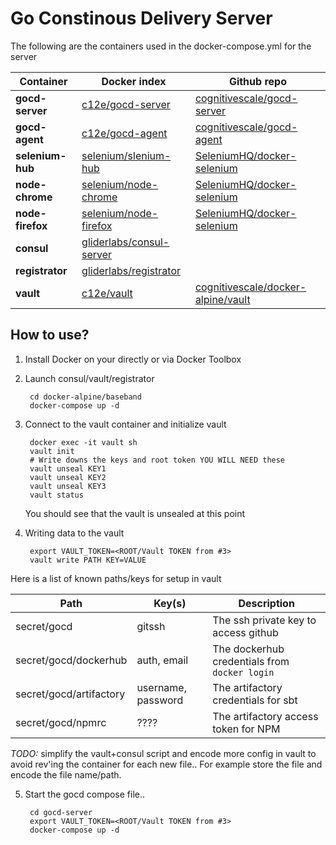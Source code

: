 # Go Constinous Delivery Server

The following are the containers used in the docker-compose.yml for the server

| Container | Docker index | Github repo |
| --------- | --------------- | ----------- |
| **gocd-server** | [c12e/gocd-server](https://hub.docker.com/r/c12e/gocd-server/)|[cognitivescale/gocd-server](https://github.com/cognitivescale/gocd-server) |
| **gocd-agent** | [c12e/gocd-agent](https://hub.docker.com/r/c12e/gocd-agent/)|[cognitivescale/gocd-agent](https://github.com/cognitivescale/gocd-agent) |
| **selenium-hub** | [selenium/slenium-hub](https://hub.docker.com/r/selenium/hub/)|[SeleniumHQ/docker-selenium](https://github.com/SeleniumHQ/docker-selenium) |
| **node-chrome** | [selenium/node-chrome](https://hub.docker.com/r/selenium/node-chrome/)|[SeleniumHQ/docker-selenium](https://github.com/SeleniumHQ/docker-selenium) |
| **node-firefox** | [selenium/node-firefox](https://hub.docker.com/r/selenium/node-firefox/)|[SeleniumHQ/docker-selenium](https://github.com/SeleniumHQ/docker-selenium) |
| **consul** | [gliderlabs/consul-server](https://hub.docker.com/r/gliderlabs/consul-server/)| |
| **registrator** | [gliderlabs/registrator](https://hub.docker.com/r/gliderlabs/registrator/)| |
| **vault** | [c12e/vault](https://hub.docker.com/r/c12e/vault)|[cognitivescale/docker-alpine/vault](https://github.com/cognitivescale/docker-alpine) |


## How to use?

1. Install Docker on your directly or via Docker Toolbox
2. Launch consul/vault/registrator
	
		cd docker-alpine/baseband
		docker-compose up -d

3. Connect to the vault container and initialize vault 
		
		docker exec -it vault sh
		vault init
		# Write downs the keys and root token YOU WILL NEED these
		vault unseal KEY1
		vault unseal KEY2
		vault unseal KEY3
		vault status
	You should see that the vault is unsealed at this point
	
4. Writing data to the vault

 		export VAULT_TOKEN=<ROOT/Vault TOKEN from #3>
		vault write PATH KEY=VALUE

Here is a list of known paths/keys for setup in vault

| Path | Key(s) | Description|
|---- | ---| --------|	
| secret/gocd | gitssh | The ssh private key to access github |
| secret/gocd/dockerhub | auth, email | The dockerhub credentials from `docker login` |
| secret/gocd/artifactory | username, password | The artifactory credentials for sbt |
| secret/gocd/npmrc | ???? | The artifactory access token for NPM |
 
*TODO:* simplify the vault+consul script and encode more config in vault to avoid rev'ing the container for each new file.. For example store the file and encode the file name/path.

5. Start the gocd compose file..
 		
 		cd gocd-server
 		export VAULT_TOKEN=<ROOT/Vault TOKEN from #3>
 		docker-compose up -d
 		

	 		
 
 	


    